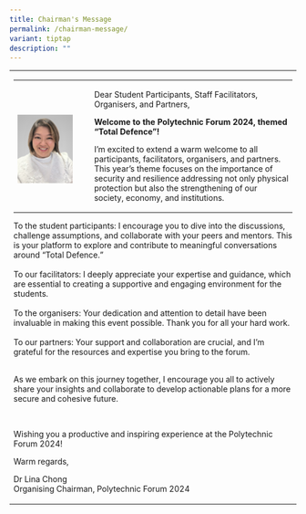 ```yaml
---
title: Chairman's Message
permalink: /chairman-message/
variant: tiptap
description: ""
---
```

<p></p>
<table style="minWidth: 25px">
<colgroup>
<col>
</colgroup>
<tbody>
<tr>
<td rowspan="1" colspan="1">
<table style="minWidth: 50px">
<colgroup>
<col>
<col>
</colgroup>
<tbody>
<tr>
<td rowspan="1" colspan="1">
<p></p>
<div class="isomer-image-wrapper">
<img style="width: 80%;" height="auto" width="100%" alt="" src="/images/PF 2024/About PF 2024/chairman_lina.jpg">
</div>
</td>
<td rowspan="1" colspan="1">
<p>Dear Student Participants, Staff Facilitators, Organisers, and Partners,</p>
<p></p>
<p><strong>Welcome to the Polytechnic Forum 2024, themed “Total Defence”!<br></strong>
</p>
<p>I’m excited to extend a warm welcome to all participants, facilitators,
organisers, and partners. This year’s theme focuses on the importance of
security and resilience addressing not only physical protection but also
the strengthening of our society, economy, and institutions.</p>
</td>
</tr>
</tbody>
</table>
<p>To the student participants: I encourage you to dive into the discussions,
challenge assumptions, and collaborate with your peers and mentors. This
is your platform to explore and contribute to meaningful conversations
around “Total Defence.”
<br>
<br>To our facilitators: I deeply appreciate your expertise and guidance,
which are essential to creating a supportive and engaging environment for
the students.
<br>
<br>To the organisers: Your dedication and attention to detail have been invaluable
in making this event possible. Thank you for all your hard work.
<br>
<br>To our partners: Your support and collaboration are crucial, and I’m grateful
for the resources and expertise you bring to the forum.</p>
<p>
<br>As we embark on this journey together, I encourage you all to actively
share your insights and collaborate to develop actionable plans for a more
secure and cohesive future.</p>
<p>&nbsp;</p>
<p>Wishing you a productive and inspiring experience at the Polytechnic Forum
2024!</p>
<p></p>
<p>Warm regards,</p>
<p></p>
<p>Dr Lina Chong
<br>Organising Chairman, Polytechnic Forum 2024</p>
</td>
</tr>
</tbody>
</table>
<p></p>